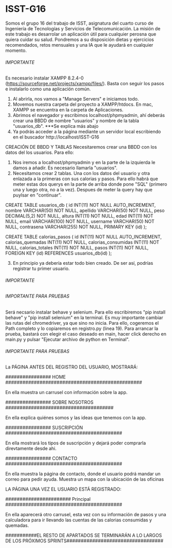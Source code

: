 # ISST-G16

Somos el grupo 16 del trabajo de ISST, asignatura del cuarto curso de Ingeniería de Tecnologías y Servicios de Telecomunicación.
La misión de este trabajo es desarrolar un aplicación útil para cualquier perosna que quiera cuidar su salud.
Pondremos a su disposición dietas y ejercicios recomendados, retos mensuales y una IA que le ayudará en cualquier momento.


######  IMPORTANTE  ##############################################################
Es necesario instalar XAMPP 8.2.4-0 (https://sourceforge.net/projects/xampp/files/). Basta con seguir los pasos e instalarlo como una aplicación común. 

1)  Al abrirla, nos vamos a "Manage Servers" e iniciamos todo.
2)  Movemos nuestra carpeta del proyecto a XAMPP/htdocs. En mac, XAMPP se encuentra en la carpeta de Aplicaciones.
3)  Abrimos el navegador y escribimos localhost/phpmyadmin, ahí deberás crear una BBDD de nombre "usuarios" y nombre de la tabla "usuarios_db". ***Se explica más abajo
4)  Ya podrás acceder a la página mediante un servidor local escribiendo en el buscador http://localhost/ISST-G16

CREACIÓN DE BBDD Y TABLAS
Necesitaremos crear una BBDD con los datos del los usuarios. Para ello:

1)  Nos iremos a localhost/phpmyadmin y en la parte de la izquierda le damos a añadir. Es necesario llamarla "usuarios".
2)  Necesitamos crear 2 tablas. Una con los datos del usuario y otra enlazada a la primeras con sus calorias y pasos. Para ello habrá que meter estas dos querys en la parte de arriba donde pone "SQL" (primero una y luego otra, no a la vez). Despues de meter la query hay que puylsar en "continuar".

CREATE TABLE usuarios_db (
  id INT(11) NOT NULL AUTO_INCREMENT,
  nombre VARCHAR(50) NOT NULL,
  apellido VARCHAR(50) NOT NULL,
  peso DECIMAL(5,2) NOT NULL,
  altura INT(11) NOT NULL,
  edad INT(11) NOT NULL,
  email VARCHAR(100) NOT NULL,
  username VARCHAR(50) NOT NULL,
  contrasena VARCHAR(255) NOT NULL,
  PRIMARY KEY (id)
);

CREATE TABLE calorias_pasos (
  id INT(11) NOT NULL AUTO_INCREMENT,
  calorias_quemadas INT(11) NOT NULL,
  calorias_consumidas INT(11) NOT NULL,
  calorias_totales INT(11) NOT NULL,
  pasos INT(11) NOT NULL,
  FOREIGN KEY (id) REFERENCES usuarios_db(id)
);

3)  En principio ya debería estar todo bien creado. De ser así, podrías registrar tu primer usuario.

######  IMPORTANTE  ##############################################################

###### IMPORTANTE PARA PRUEBAS #######################################################################################################

Será necsario instalar behave y selenium. Para ello escribiremos "pip install behave" y "pip install selenium" en la terminal.
Es muy importante cambiar las rutas del chromedriver, ya que sino no inicia. Para ello, cogeremos el Path completo y lo copiaremos en registro.py (linea 19).
Para arrancar la prueba, bastará con elegir el caso deseado en main, hacer click derecho en main.py y pulsar "Ejecutar archivo de python en Terminal".

###### IMPORTANTE PARA PRUEBAS #######################################################################################################



La PÁGINA ANTES DEL REGISTRO DEL USUARIO, MOSTRARÁ:

################ HOME ################################################

En ella muestra un carrusel con información sobre la app.

################ SOBRE NOSOTROS ######################################

En ella explica quiénes somos y las ideas que tenemos con la app.

################ SUSCRIPCIÓN #########################################

En ella mostrará los tipos de suscripción y dejará poder comprarla direvtamente desde ahi.

################ CONTACTO #########################################

En ella muestra la página de contacto, donde el usuario podrá mandar un correo para pedir ayuda. Muestra un mapa con la ubicación de las oficinas









LA PÁGINA UNA VEZ EL USUARIO ESTÁ REGISTRADO:

####################### Principal   #########################################

En ella aparecerá otro carrusel, esta vez con su información de pasos y una calculadora para ir llevando las cuentas de las calorias consumidas y quemadas.

###########EL RESTO DE APARTADOS SE TERMINARÁN A LO LARGOS DE LOS PRÓXIMOS SPRINTS##################################